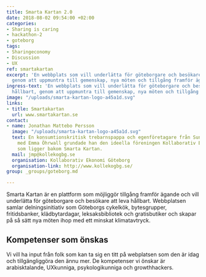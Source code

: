 ```yaml
---
title: Smarta Kartan 2.0
date: 2018-08-02 09:54:00 +02:00
categories:
- Sharing is caring
- hackathon-2
- goteborg
tags:
- Sharingeconomy
- Discussion
- UX
ref: smartakartan
excerpt: 'En webbplats som vill underlätta för göteborgare och besökare att leva hållbart,
  genom att uppmuntra till gemenskap, nya möten och tillgång framför ägande. '
ingress-text: 'En webbplats som vill underlätta för göteborgare och besökare att leva
  hållbart, genom att uppmuntra till gemenskap, nya möten och tillgång framför ägande. '
image: "/uploads/smarta-kartan-logo-a45a1d.svg"
links:
- title: Smartakartan
  url: www.smartakartan.se
contact:
- name: Jonathan Mattebo Persson
  image: "/uploads/smarta-kartan-logo-a45a1d.svg"
  text: En konsumtionskritisk trebarnspappa och egenföretagare från Sundsvall. Tillsammans
    med Emma Öhrwall grundade han den ideella föreningen Kollaborativ Ekonomi Göteborg
    som ligger bakom Smarta Kartan.
  mail: jmp@kollekogbg.se
  organisation: Kollaborativ Ekonomi Göteborg
  organisation-link: http://www.kollekogbg.se/
group: _groups/goteborg.md 

---
```


Smarta Kartan är en plattform som möjliggör tillgång framför ägande och vill underlätta för göteborgare och besökare att leva hållbart. Webbplatsen samlar delningsinitiativ som  Göteborgs cykelkök, bytesgrupper, fritidsbanker, klädbytardagar, leksaksbibliotek och gratisbutiker och skapar på så sätt nya möten ihop med ett minskat klimatavtryck.

## Kompetenser som önskas
Vi vill ha input från folk som kan ta sig en titt på webplatsen som den är idag och tillgängliggöra den ännu mer. De kompetenser vi önskar är arabisktalande, UXkunniga, psykologikunniga och growthhackers.
